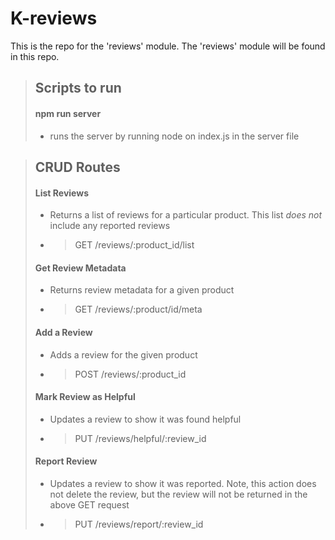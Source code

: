 # K-reviews
This is the repo for the 'reviews' module. The 'reviews' module will be found in this repo.

>## Scripts to run
> #### npm run server
> - runs the server by running node on index.js in the server file


>## CRUD Routes
>#### List Reviews
> - Returns a list of reviews for a particular product. This list *does not* include any reported reviews
> - > GET /reviews/:product_id/list
>
>#### Get Review Metadata
> - Returns review metadata for a given product
> - > GET /reviews/:product/id/meta
>
>#### Add a Review
> - Adds a review for the given product
> - > POST /reviews/:product_id
>
>#### Mark Review as Helpful
> - Updates a review to show it was found helpful
> - > PUT /reviews/helpful/:review_id
>
>#### Report Review
> - Updates a review to show it was reported. Note, this action does not delete the review, but the review will not be returned in the above GET request
> - > PUT /reviews/report/:review_id